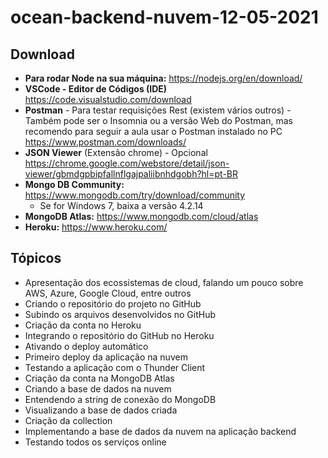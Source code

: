 # ocean-backend-nuvem-12-05-2021

## Download

- **Para rodar Node na sua máquina:** https://nodejs.org/en/download/
- **VSCode - Editor de Códigos (IDE)** https://code.visualstudio.com/download
- **Postman** - Para testar requisições Rest (existem vários outros) - Também pode ser o Insomnia ou a versão Web do Postman, mas recomendo para seguir a aula usar o Postman instalado no PC https://www.postman.com/downloads/
- **JSON Viewer** (Extensão chrome) - Opcional https://chrome.google.com/webstore/detail/json-viewer/gbmdgpbipfallnflgajpaliibnhdgobh?hl=pt-BR
- **Mongo DB Community:** https://www.mongodb.com/try/download/community
  - Se for Windows 7, baixa a versão 4.2.14
- **MongoDB Atlas:** https://www.mongodb.com/cloud/atlas
- **Heroku:** https://www.heroku.com/

## Tópicos

- Apresentação dos ecossistemas de cloud, falando um pouco sobre AWS, Azure, Google Cloud, entre outros
- Criando o repositório do projeto no GitHub
- Subindo os arquivos desenvolvidos no GitHub
- Criação da conta no Heroku
- Integrando o repositório do GitHub no Heroku
- Ativando o deploy automático
- Primeiro deploy da aplicação na nuvem
- Testando a aplicação com o Thunder Client
- Criação da conta na MongoDB Atlas
- Criando a base de dados na nuvem
- Entendendo a string de conexão do MongoDB
- Visualizando a base de dados criada
- Criação da collection
- Implementando a base de dados da nuvem na aplicação backend
- Testando todos os serviços online

